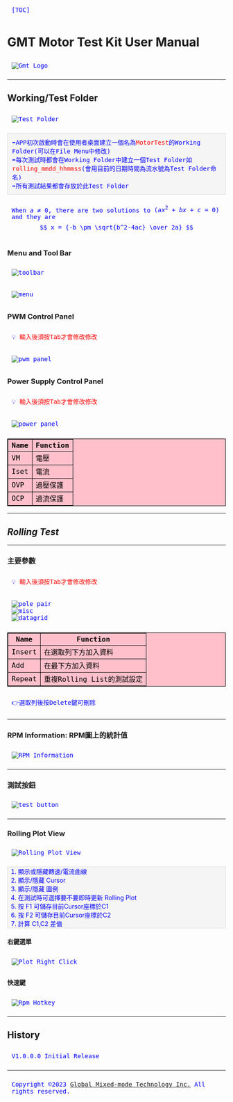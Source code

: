 [TOC]

# GMT Motor Test Kit User Manual

![Gmt Logo](Assets/gmt_logo.png)
___
<style>
p {
    color: blue;
    padding: 10px;
    font-family: Consolas, monospace;
}
table,
th,
td {
    color: black;
    border: 1px solid black;
    background-color: pink;
    font-family: Consolas, monospace;
}
</style>

## Working/Test Folder

![Test Folder](Assets/test_folder.png)
<p style = "background-color: #f5f5f5; border: 1px solid #ddd;">
➡️APP初次啟動時會在使用者桌面建立一個名為<span style="color: red;">MotorTest</span>的Working Folder(可以在File Menu中修改)<br>
➡️每次測試時都會在Working Folder中建立一個Test Folder如 <span style="color: red;">rolling_mmdd_hhmmss</span>(會用目前的日期時間為流水號為Test Folder命名)<br>
➡️所有測試結果都會存放於此Test Folder
</p>

When $a \ne 0$, there are two solutions to $(ax^2 + bx + c = 0)$ and they are 
$$ x = {-b \pm \sqrt{b^2-4ac} \over 2a} $$

### **Menu and Tool Bar**

![toolbar](Assets/toolbar.png)

![menu](Assets/menu.png)

### **PWM Control Panel**

:bulb: <span style="color: red;">輸入後須按Tab才會修改修改</span>

![pwm panel](Assets/pwm_panel.png)

### **Power Supply Control Panel**

:bulb: <span style="color: red;">輸入後須按Tab才會修改修改</span>

![power panel](Assets/power_panel.png)

| Name   | Function   |
|------|------|
| VM   | 電壓   |
| Iset | 電流   |
| OVP  | 過壓保護 |
| OCP  | 過流保護 |
___

## ***Rolling Test***

___

### **主要參數**

:bulb: <span style="color: red;">輸入後須按Tab才會修改修改</span>

![pole pair](Assets/polepair.png)<br>
![misc](Assets/misc.png)<br>
![datagrid](Assets/datagrid.png)

|  Name  |          Function          |
| ------ | -------------------------- |
| Insert | 在選取列下方加入資料       |
| Add    | 在最下方加入資料           |
| Repeat | 重複Rolling List的測試設定 |

👉選取列後按Delete鍵可刪除

___

### **RPM Information: RPM圖上的統計值**

![RPM Information](Assets/rpminformation.png)

___

### **測試按鈕**

![test button](Assets/testbutton.png)

___

### Rolling Plot View

![Rolling Plot View](Assets/rolling_plot_view.png)

<ol style = " color: blue;  background-color: #f5f5f5; border: 1px solid #ddd;">
<li>顯示或隱藏轉速/電流曲線</>
<li>顯示/隱藏 Cursor</li>
<li>顯示/隱藏 圖例</li>
<li>在測試時可選擇要不要即時更新 Rolling Plot</li>
<li>按 F1 可儲存目前Cursor座標於C1</li>
<li>按 F2 可儲存目前Cursor座標於C2</li>
<li>計算 C1,C2 差值</li>
</ol>

#### 右鍵選單

![Plot Right Click](Assets/plot_right_click.png)

#### 快速鍵

![Rpm Hotkey](Assets/rpm_hotkey.png)

___

## History

V1.0.0.0 Initial Release
___
Copyright :copyright:2023 [Global Mixed-mode Technology Inc.](http://www.gmt.com.tw/) All rights reserved.
